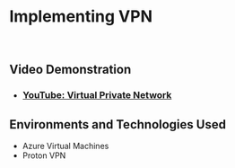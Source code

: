 

<h1>Implementing VPN</h1>
<br />


<h2>Video Demonstration</h2>

- ### [YouTube: Virtual Private Network](https://www.youtube.com/watch?v=nqQiv0U0P9s)

<h2>Environments and Technologies Used</h2>

- Azure Virtual Machines
- Proton VPN
